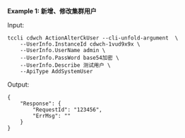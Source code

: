 **Example 1: 新增、修改集群用户**



Input: 

```
tccli cdwch ActionAlterCkUser --cli-unfold-argument  \
    --UserInfo.InstanceId cdwch-1vud9x9x \
    --UserInfo.UserName admin \
    --UserInfo.PassWord base54加密 \
    --UserInfo.Describe 测试用户 \
    --ApiType AddSystemUser
```

Output: 
```
{
    "Response": {
        "RequestId": "123456",
        "ErrMsg": ""
    }
}
```

